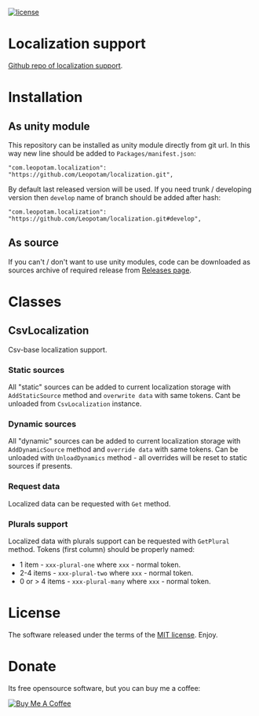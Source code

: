 [![license](https://img.shields.io/github/license/Leopotam/localization.svg)](https://github.com/Leopotam/localization/blob/develop/LICENSE.md)
# Localization support
[Github repo of localization support](https://github.com/Leopotam/localization).

# Installation

## As unity module
This repository can be installed as unity module directly from git url. In this way new line should be added to `Packages/manifest.json`:
```
"com.leopotam.localization": "https://github.com/Leopotam/localization.git",
```
By default last released version will be used. If you need trunk / developing version then `develop` name of branch should be added after hash:
```
"com.leopotam.localization": "https://github.com/Leopotam/localization.git#develop",
```

## As source
If you can't / don't want to use unity modules, code can be downloaded as sources archive of required release from [Releases page](`https://github.com/Leopotam/localization/releases`).

# Classes

## CsvLocalization
Csv-base localization support.

### Static sources
All "static" sources can be added to current localization storage with `AddStaticSource` method and `overwrite data` with same tokens. Cant be unloaded from `CsvLocalization` instance.

### Dynamic sources
All "dynamic" sources can be added to current localization storage with `AddDynamicSource` method and `override data` with same tokens. Can be unloaded with `UnloadDynamics` method - all overrides will be reset to static sources if presents.

### Request data
Localized data can be requested with `Get` method.

### Plurals support
Localized data with plurals support can be requested with `GetPlural` method. Tokens (first column) should be properly named:
* 1 item - `xxx-plural-one` where `xxx` - normal token.
* 2-4 items - `xxx-plural-two` where `xxx` - normal token.
* 0 or > 4 items - `xxx-plural-many` where `xxx` - normal token.

# License
The software released under the terms of the [MIT license](./LICENSE.md). Enjoy.

# Donate
Its free opensource software, but you can buy me a coffee:

<a href="https://www.buymeacoffee.com/leopotam" target="_blank"><img src="https://www.buymeacoffee.com/assets/img/custom_images/yellow_img.png" alt="Buy Me A Coffee" style="height: auto !important;width: auto !important;" ></a>